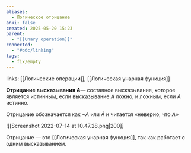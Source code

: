 ```yaml
---
aliases:
  - Логическое отрицание
anki: false
created: 2025-05-20 15:23
parent:
  - "[[Unary operation]]"
connected:
  - "#обс/linking"
tags:
  - fix/empty
---
```

links: [[Логические операции]], [[Логическая унарная функция]]

**Отрицание высказывания $A$**— составное высказывание, которое является истинным, если высказывание $A$ ложно, и ложным, если $A$ истинно.

Отрицание обозначается как $¬A$ или $\bar{A}$ и читается «неверно, что $A$»


![[Screenshot 2022-07-14 at 10.47.28.png|200]]

Отрицание — это [[Логическая унарная функция]], так как работает с одним высказыванием. 
